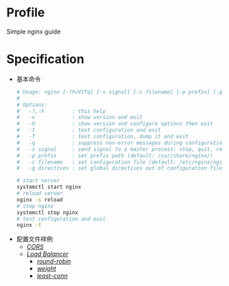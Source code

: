 # Profile
Simple nginx guide

# Specification
  * 基本命令
    ```bash
    # Usage: nginx [-?hvVtTq] [-s signal] [-c filename] [-p prefix] [-g directives]
    # 
    # Options:
    #   -?,-h         : this help
    #   -v            : show version and exit
    #   -V            : show version and configure options then exit
    #   -t            : test configuration and exit
    #   -T            : test configuration, dump it and exit
    #   -q            : suppress non-error messages during configuration testing
    #   -s signal     : send signal to a master process: stop, quit, reopen, reload
    #   -p prefix     : set prefix path (default: /usr/share/nginx/)
    #   -c filename   : set configuration file (default: /etc/nginx/nginx.conf)
    #   -g directives : set global directives out of configuration file

    # start server
    systemctl start nginx
    # reload server
    nginx -s reload
    # stop nginx
    systemctl stop nginx
    # test configuration and exit
    nginx -t
    ```
  * 配置文件样例
    * [*CORS*](./cors.conf)
    * [*Load Balancer*](http://nginx.org/en/docs/http/load_balancing.html)
      * [*round-robin*](./lb-round-robin.conf)
      * [*weight*](./lb-weight.conf)
      * [*least-conn*](./lb-least-conn.conf)
  